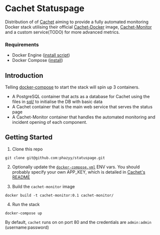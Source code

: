 # Cachet Statuspage
Distribution of of [Cachet] aiming to provide a fully automated monitoring Docker stack utilising
their official [Cachet-Docker] image, [Cachet-Monitor] and a custom service(TODO) for more advanced metrics.

### Requirements
- Docker Engine ([install script](https://docs.docker.com/engine/installation/linux/docker-ce/centos/#install-using-the-convenience-script))
- Docker Compose ([install](https://docs.docker.com/compose/install/))

## Introduction
Telling [docker-compose] to start the stack will spin up 3 containers.
- A PostgreSQL container that acts as a database for Cachet using the files in [sql/](./sql/) to initialise the DB with basic data
- A Cachet container that is the main web service that serves the status page
- A Cachet-Monitor container that handles the automated monitoring and incident opening of each component.

## Getting Started
1. Clone this repo
```shell
git clone git@github.com:phazyy/statuspage.git
```

2. Optionally update the [`docker-compose.yml`](./docker-compose.yml) ENV vars. You should probably specify your own APP_KEY, which is detailed in [Cachet's README]

3. Build the `cachet-monitor` image
```shell
docker build -t cachet-monitor:0.1 cachet-monitor/
```

4. Run the stack
```shell
docker-compose up
```
By default, `cachet` runs on on port 80 and the credentials are `admin:admin` (username:password)

[Cachet]: https://cachethq.io/
[Cachet-Docker]: https://github.com/CachetHQ/Docker
[Cachet's README]: https://github.com/CachetHQ/Docker#quickstart
[Cachet-Monitor]: https://github.com/CastawayLabs/cachet-monitor
[docker-compose]: https://docs.docker.com/compose/
